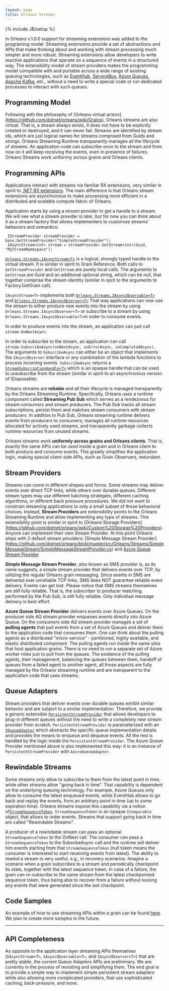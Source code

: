 ```yaml
---
layout: page
title: Orleans Streams
---
```

{% include JB/setup %}

In Orleans v.1.0.0 support for streaming extensions was added to the programing model. Streaming extensions provide a set of abstractions and APIs that make thinking about and working with stream processing much simpler and more robust. Streaming extensions allow developers to write reactive applications that operate on a sequence of events in a structured way. The extensibility model of stream providers makes the programming model compatible with and portable across a wide range of existing queuing technologies, such as [EventHub](http://azure.microsoft.com/en-us/services/event-hubs/), [ServiceBus](http://azure.microsoft.com/en-us/services/service-bus/), [Azure Queues](http://azure.microsoft.com/en-us/documentation/articles/storage-dotnet-how-to-use-queues/), [Apache Kafka](http://kafka.apache.org/), etc., without a need to write a special code or run dedicated processes to interact with such queues.

## Programming Model

Following with the philosophy of [Orleans virtual actors] (https://github.com/dotnet/orleans/wiki/Grains), Orleans streams are also virtual. That is, a stream always exists, it does not have to be explicitly created or destroyed, and it can never fail. Streams are identified by stream ids, which are just logical names for streams comprised from Guids and strings. Orleans Streaming Runtime transparently manages all the lifecycle of streams. An application code can subscribe once to the stream and from now on it will keep receiving the events, even in presence of failures. Orleans Streams work uniformly across grains and Orleans clients.


## Programming APIs

Applications interact with streams via familiar RX extensions, very similar in spirit to [.NET RX extensions](https://msdn.microsoft.com/en-us/data/gg577609.aspx). The main difference is that Orleans stream extensions are asynchronous to make processing more efficient in a distributed and scalable compute fabric of Orleans. 

Application starts by using a stream provider to get a handle to a stream. We will see what a stream provider is later, but for now you can think about it as a stream factory that allows implementers to customize streams' behaviors and semantics:

     IStreamProvider streamProvider = base.GetStreamProvider("SimpleStreamProvider"); 
     IAsyncStream<int> stream = streamProvider.GetStream<int>(Guid, "MyStreamNamespace"); 

[`Orleans.Streams.IAsyncStream<T>`](https://github.com/dotnet/orleans/blob/master/src/Orleans/Streams/Core/IAsyncStream.cs) is a logical, strongly typed handle to the virtual stream. It is similar in spirit to Grain Reference. Both calls to `GetStreamProvider` and `GetStream` are purely local calls. The arguments to `GetStream` are Guid and an additional optional string, which can be null, that together comprise the stream identity (similar in sprit to the arguments to Factory.GetGrain call). 

`IAsyncStream<T>` implements both [`Orleans.Streams.IAsyncObservable<T>`](https://github.com/dotnet/orleans/blob/master/src/Orleans/Streams/Core/IAsyncObservable.cs) and [`Orleans.Streams.IAsyncObserver<T>`](https://github.com/dotnet/orleans/blob/master/src/Orleans/Streams/Core/IAsyncObserver.cs)
That way applications can now use the stream to either produce new events into the stream by using `Orleans.Streams.IAsyncObserver<T>` or subscribe to a stream by using `Orleans.Streams.IAsyncObservable<T>`in order to consume events.

In order to produce events into the stream, an application can just call `stream.OnNextAsync`.

In order to subscribe to the stream, an application can call `stream.SubscribeAsync(onNextAsync, onErrorAsync, onCompletedAsync)`. The arguments to `SubscribeAsync` can either be an object that implements the `IAsyncObserver` interface or any combination of the lambda functions to process incoming events. `SubscribeAsync` returns a [`StreamSubscriptionHandle<T>`](https://github.com/dotnet/orleans/blob/master/src/Orleans/Streams/Core/StreamSubscriptionHandle.cs) which is an opaque handle that can be used to unsubscribe from the stream (similar in spirit to an asynchronous version of IDisposable).


Orleans streams are **reliable** and all their lifecycle is managed transparently by the Orleans Streaming Runtime. Specifically, Orleans uses a runtime component called **Streaming Pub Sub** which serves as a rendezvous for stream consumers and stream producers. The Pub Sub tracks all stream subscriptions, persist them and matches stream consumers with stream producers. In addition to Pub Sub, Orleans streaming runtime delivers events from producers to consumers, manages all runtime resources allocated for actively used streams, and transparently garbage collects runtime resources from unused streams.

Orleans streams work **uniformly across grains and Orleans clients**. That is, exactly the same APIs can be used inside a grain and in Orleans client to both produce and consume events. This greatly simplifies the application logic, making special client-side APIs, such as Grain Observers, redundant.


## Stream Providers

Streams can come in different shapes and forms. Some streams may deliver events over direct TCP links, while others over durable queues. Different stream types may use different batching strategies, different caching algorithms, or different back pressure procedures. We did not want to constrain streaming applications to only a small subset of those behavioral choices. Instead, **Stream Providers** are extensibility points to the Orleans Streaming Runtime and allow implementing any type of streams. This extensibility point is similar in spirit to [Orleans Storage Providers] (https://github.com/dotnet/orleans/wiki/Custom%20Storage%20Providers). Anyone can implement their own Stream Provider. At this point Orleans ships with 2 default stream providers: [Simple Message Stream Provider] (https://github.com/dotnet/orleans/blob/master/src/Orleans/Streams/SimpleMessageStream/SimpleMessageStreamProvider.cs) and [Azure Queue Stream Provider](https://github.com/dotnet/orleans/blob/master/src/OrleansProviders/Streams/AzureQueue/AzureQueueStreamProvider.cs).

**Simple Message Stream Provider**, also known as SMS provider is, as its name suggests, a simple stream provider that delivers events over TCP, by utilizing the regular Orleans grain messaging. Since events in SMS are delivered over unreliable TCP links, SMS does NOT guarantee reliable event delivery. Events can get lost.  Please notice that SMS streams themselves are still fully reliable. That is, the subscriber to producer matching, performed by the Pub Sub, is still fully reliable. Only individual message delivery is best effort.

**Azure Queue Stream Provider** delivers events over Azure Queues. On the producer side AQ stream provider enqueues events directly into Azure Queue. On the consumers side AQ stream provider manages a set of **pulling agents** that pull events from a set of Azure Queues and deliver them to the application code that consumes them. One can think about the pulling agents as a distributed "micro-service" - partitioned, highly available, and elastic distributed component. The pulling agents run inside the same silos that host application grains. There is no need to run a separate set of Azure worker roles just to pull from the queues. The existence of the pulling agents, their management, balancing the queues between them, handoff of queues from a failed agent to another agent, all those aspects are fully managed by the Orleans streaming runtime and are transparent to the application code that uses streams.

## Queue Adapters 

Stream providers that deliver events over durable queues exhibit similar behavior and are subject to a similar implementation. Therefore, we provide a generic extensible [`PersistentStreamProvider`](https://github.com/dotnet/orleans/blob/master/src/Orleans/Streams/PersistentStreams/PersistentStreamProvider.cs) that allows developers to plug-in different queues without the need to write a completely new stream provider from scratch. `PersistentStreamProvider` is parameterized with an [`IQueueAdapter`](https://github.com/dotnet/orleans/blob/master/src/Orleans/Streams/PersistentAdapter/IQueueAdapter.cs) which abstracts the specific queue implementation details and provides the means to enqueue and dequeue events. All the rest is handled by the logic inside the `PersistentStreamProvider`. The Azure Queue Provider mentioned above is also implemented this way: it is an instance of `PersistentStreamProvider` with `AzureQueueAdapter`.

## Rewindable Streams

Some streams only allow to subscribe to them from the latest point in time, while other streams allow "going back in time". That capability is dependent on the underlying queuing technology. For example, Azure Queues only allow to consume the latest enqueued events, while EventHub allows to go back and replay the events, from an arbitrary point in time (up to some expiration time). Orleans streams expose this capability via a notion of[`StreamSequenceToken`](https://github.com/dotnet/orleans/blob/master/src/Orleans/Streams/Core/StreamSequenceToken.cs). `StreamSequenceToken` is an opaque `IComparable` object, that allows to order events. Streams that support going back in time are called "Rewindable Streams". 

A producer of a rewindable stream can pass an optional `StreamSequenceToken` to the OnNext call. The consumer can pass a `StreamSequenceToken` to the SubsribeAsync call and the runtime will deliver him events starting from that `StreamSequenceToken`
(null token means the consumer is interested to start receiving events from latest). The ability to rewind a stream is very useful, e.g., in recovery scenarios. Imagine a scenario when a grain subscribes to a stream and periodically checkpoint its state, together with the latest sequence token. In case of a failure, the grain can re-subscribe to the same stream from the latest checkpointed sequence token, thus being able to recover from a failure without loosing any events that were generated since the last checkpoint.


## Code Samples

An example of how to use streaming APIs within a grain can be found [here](https://github.com/dotnet/orleans/blob/master/src/TestGrains/SampleStreamingGrain.cs). We plan to create more samples in the future.

***

## API Completeness

As opposite to the application layer streaming APIs themselves (`IAsyncStream<T>`, `IAsyncObservable<T>`, and `IAsyncObserver<T>`) that are pretty stable, the current Queue Adapters APIs are preliminary. We are currently in the process of revisiting and simplifying them. The end goal is to provide a simple way to implement simple persistent stream adapters while also allowing more complicated providers, that use sophisticated caching, back-pressure, and more.